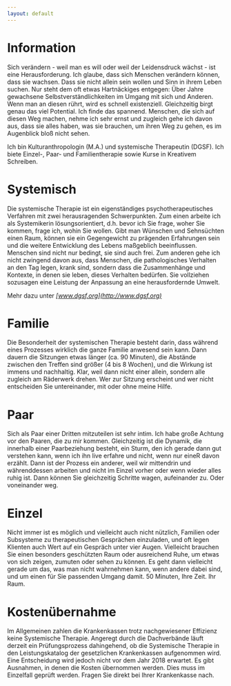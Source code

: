 ```yaml
---
layout: default
---
```

# Information

Sich verändern - weil man es will oder weil der Leidensdruck wächst - ist eine Herausforderung. Ich glaube, dass sich Menschen verändern können, dass sie wachsen. Dass sie nicht allein sein wollen und Sinn in ihrem Leben suchen. Nur steht dem oft etwas Hartnäckiges entgegen: Über Jahre gewachsene Selbstverständlichkeiten im Umgang mit sich und Anderen. Wenn man an diesen rührt, wird es schnell existenziell. Gleichzeitig birgt genau das viel Potential. Ich finde das spannend. Menschen, die sich auf diesen Weg machen, nehme ich sehr ernst und zugleich gehe ich davon aus, dass sie alles haben, was sie brauchen, um ihren Weg zu gehen, es im Augenblick bloß nicht sehen.

Ich bin Kulturanthropologin (M.A.) und systemische Therapeutin (DGSF). Ich biete Einzel-, Paar- und Familientherapie sowie Kurse in Kreativem Schreiben.


# Systemisch

Die systemische Therapie ist ein eigenständiges psychotherapeutisches Verfahren mit zwei herausragenden Schwerpunkten.
Zum einen arbeite ich als Systemikerin lösungsorientiert, d.h. bevor ich Sie frage, woher Sie kommen, frage ich, wohin Sie wollen. Gibt man Wünschen und Sehnsüchten einen Raum, können sie ein Gegengewicht zu prägenden Erfahrungen sein und die weitere Entwicklung des Lebens maßgeblich beeinflussen. Menschen sind nicht nur bedingt, sie sind auch frei.
Zum anderen gehe ich nicht zwingend davon aus, dass Menschen, die pathologisches Verhalten an den Tag legen, krank sind, sondern dass die Zusammenhänge und Kontexte, in denen sie leben, dieses Verhalten bedürfen. Sie vollziehen sozusagen eine Leistung der Anpassung an eine herausfordernde Umwelt.

Mehr dazu unter *[www.dgsf.org](http://www.dgsf.org)*


# Familie

Die Besonderheit der systemischen Therapie besteht darin, dass während eines Prozesses wirklich die ganze Familie anwesend sein kann. Dann dauern die Sitzungen etwas länger (ca. 90 Minuten), die Abstände zwischen den Treffen sind größer (4 bis 8 Wochen), und die Wirkung ist immens und nachhaltig. Klar, weil dann nicht einer allein, sondern alle zugleich am Räderwerk drehen.
Wer zur Sitzung erscheint und wer nicht entscheiden Sie untereinander, mit oder ohne meine Hilfe.


# Paar

Sich als Paar einer Dritten mitzuteilen ist sehr intim. Ich habe große Achtung vor den Paaren, die zu mir kommen. Gleichzeitig ist die Dynamik, die innerhalb einer Paarbeziehung besteht, ein Sturm, den ich gerade dann gut verstehen kann, wenn ich ihn live erfahre und nicht, wenn nur eineR davon erzählt. Dann ist der Prozess ein anderer, weil wir mittendrin und währenddessen arbeiten und nicht im Einzel vorher oder wenn wieder alles ruhig ist. Dann können Sie gleichzeitig Schritte wagen, aufeinander zu. Oder voneinander weg.


# Einzel

Nicht immer ist es möglich und vielleicht auch nicht nützlich, Familien oder Subsysteme zu therapeutischen Gesprächen einzuladen, und oft legen Klienten auch Wert auf ein Gespräch unter vier Augen. Vielleicht brauchen Sie einen besonders geschützten Raum oder ausreichend Ruhe, um etwas von sich zeigen, zumuten oder sehen zu können. Es geht dann vielleicht gerade um das, was man nicht wahrnehmen kann, wenn andere dabei sind, und um einen für Sie passenden Umgang damit. 50 Minuten, Ihre Zeit. Ihr Raum.


# Kostenübernahme

Im Allgemeinen zahlen die Krankenkassen trotz nachgewiesener Effizienz keine Systemische Therapie. Angeregt durch die Dachverbände läuft derzeit ein Prüfungsprozess dahingehend, ob die Systemische Therapie in den Leistungskatalog der gesetzlichen Krankenkassen aufgenommen wird. Eine Entscheidung wird jedoch nicht vor dem Jahr 2018 erwartet.
Es gibt Ausnahmen, in denen die Kosten übernommen werden. Dies muss im Einzelfall geprüft werden. Fragen Sie direkt bei Ihrer Krankenkasse nach.
